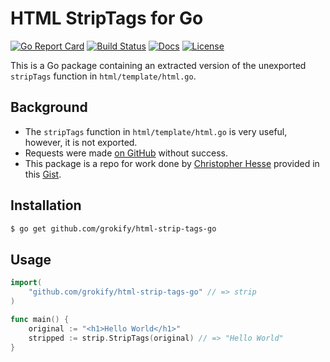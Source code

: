 HTML StripTags for Go
=====================

[![Go Report Card][goreport-svg]][goreport-link]
[![Build Status][build-status-svg]][build-status-link]
[![Docs][docs-godoc-svg]][docs-godoc-link]
[![License][license-svg]][license-link]

This is a Go package containing an extracted version of the unexported `stripTags` function in `html/template/html.go`.

## Background

* The `stripTags` function in `html/template/html.go` is very useful, however, it is not exported.
* Requests were made [on GitHub](https://github.com/golang/go/issues/5884) without success.
* This package is a repo for work done by [Christopher Hesse](https://github.com/christopherhesse) provided in this [Gist](https://gist.github.com/christopherhesse/d422447a086d373a967f).

## Installation

```bash
$ go get github.com/grokify/html-strip-tags-go
```

## Usage

```go
import(
    "github.com/grokify/html-strip-tags-go" // => strip
)

func main() {
    original := "<h1>Hello World</h1>"
    stripped := strip.StripTags(original) // => "Hello World"
}
```

 [goreport-svg]: https://goreportcard.com/badge/github.com/grokify/html-strip-tags-go
 [goreport-link]: https://goreportcard.com/report/github.com/grokify/html-strip-tags-go
 [build-status-svg]: https://api.travis-ci.org/grokify/html-strip-tags-go.svg?branch=master
 [build-status-link]: https://travis-ci.org/grokify/html-strip-tags-go
 [coverage-status-svg]: https://coveralls.io/repos/grokify/html-strip-tags-go/badge.svg?branch=master
 [coverage-status-link]: https://coveralls.io/r/grokify/html-strip-tags-go?branch=master
 [codeclimate-status-svg]: https://codeclimate.com/github/grokify/html-strip-tags-go/badges/gpa.svg
 [codeclimate-status-link]: https://codeclimate.com/github/grokify/html-strip-tags-go
 [docs-godoc-svg]: https://img.shields.io/badge/docs-godoc-blue.svg
 [docs-godoc-link]: https://godoc.org/github.com/grokify/html-strip-tags-go
 [license-svg]: https://img.shields.io/github/license/grokify/html-strip-tags-go.svg
 [license-link]: https://github.com/grokify/html-strip-tags-go/blob/master/LICENSE
